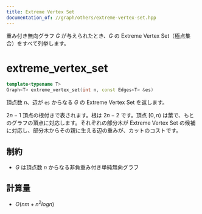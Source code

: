 ```yaml
---
title: Extreme Vertex Set
documentation_of: //graph/others/extreme-vertex-set.hpp
---
```


重み付き無向グラフ $G$ が与えられたとき、$G$ の Extreme Vertex Set（極点集合）をすべて列挙します。

# extreme_vertex_set

```cpp
template<typename T>
Graph<T> extreme_vertex_set(int n, const Edges<T> &es)
```

頂点数 $n$、辺が `es` からなる $G$ の Extreme Vertex Set を返します。

$2n - 1$ 頂点の根付きで表されます。根は $2n - 2$ です。頂点 $[0, n)$ は葉で、もとのグラフの頂点に対応します。それぞれの部分木が Extreme Vertex Set の候補に対応し、部分木からその親に生える辺の重みが、カットのコストです。

## 制約

- $G$ は頂点数 $n$ からなる非負重み付き単純無向グラフ

## 計算量

- $O(nm + n^2 log n)$
